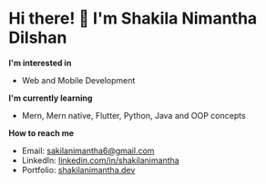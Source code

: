 # Hi there! 👋 I'm Shakila Nimantha Dilshan

**I'm interested in** 
- Web and Mobile Development 

**I'm currently learning**  
- Mern, Mern native, Flutter, Python, Java and OOP concepts    

**How to reach me**  
- Email: sakilanimantha6@gmail.com  
- LinkedIn: [linkedin.com/in/shakilanimantha](#)  
- Portfolio: [shakilanimantha.dev](#)

